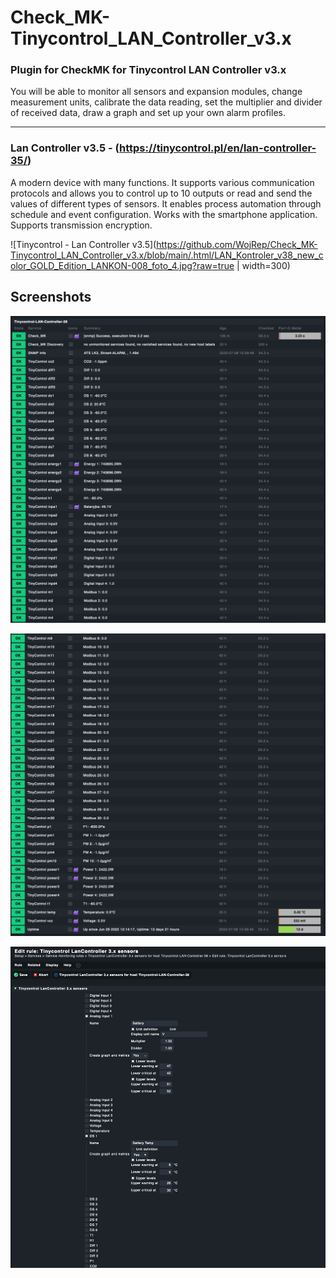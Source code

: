 # Check_MK-Tinycontrol_LAN_Controller_v3.x

### Plugin for CheckMK for Tinycontrol LAN Controller v3.x

You will be able to monitor all sensors and expansion modules, change measurement units, calibrate the data reading, set the multiplier and divider of received data, draw a graph and set up your own alarm profiles.

---

### Lan Controller v3.5 - (https://tinycontrol.pl/en/lan-controller-35/)

A modern device with many functions. It supports various communication protocols and allows you to control up to 10 outputs or read and send the values of different types of sensors. It enables process automation through schedule and event configuration. Works with the smartphone application. Supports transmission encryption.

![Tinycontrol - Lan Controller v3.5](https://github.com/WojRep/Check_MK-Tinycontrol_LAN_Controller_v3.x/blob/main/.html/LAN_Kontroler_v38_new_color_GOLD_Edition_LANKON-008_foto_4.jpg?raw=true | width=300)

## Screenshots

![Screenshot 1](https://github.com/WojRep/Check_MK-Tinycontrol_LAN_Controller_v3.x/blob/main/.html/Tinycontroll_LK3x-01.png?raw=true)

![Screenshot 2](https://github.com/WojRep/Check_MK-Tinycontrol_LAN_Controller_v3.x/blob/main/.html/Tinycontroll_LK3x-02.png?raw=true)

![Screenshot 3](https://github.com/WojRep/Check_MK-Tinycontrol_LAN_Controller_v3.x/blob/main/.html/Tinycontroll_LK3x-03.png?raw=true)
